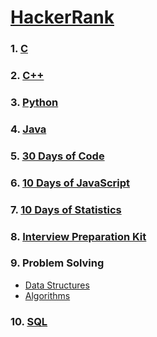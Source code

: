 # [HackerRank](https://www.hackerrank.com)

### 1. [C](https://www.hackerrank.com/domains/c)

### 2. [C++](https://www.hackerrank.com/domains/cpp)

### 3. [Python](https://www.hackerrank.com/domains/python)

### 4. [Java](https://www.hackerrank.com/domains/java)

### 5. [30 Days of Code](https://www.hackerrank.com/domains/tutorials/30-days-of-code)

### 6. [10 Days of JavaScript](https://www.hackerrank.com/domains/tutorials/10-days-of-javascript)

### 7. [10 Days of Statistics](https://www.hackerrank.com/domains/tutorials/10-days-of-statistics)

### 8. [Interview Preparation Kit](https://www.hackerrank.com/interview/interview-preparation-kit)

### 9. Problem Solving
   - [Data Structures](https://www.hackerrank.com/domains/data-structures)
   - [Algorithms](https://www.hackerrank.com/domains/algorithms)

### 10. [SQL](https://www.hackerrank.com/domains/sql)
